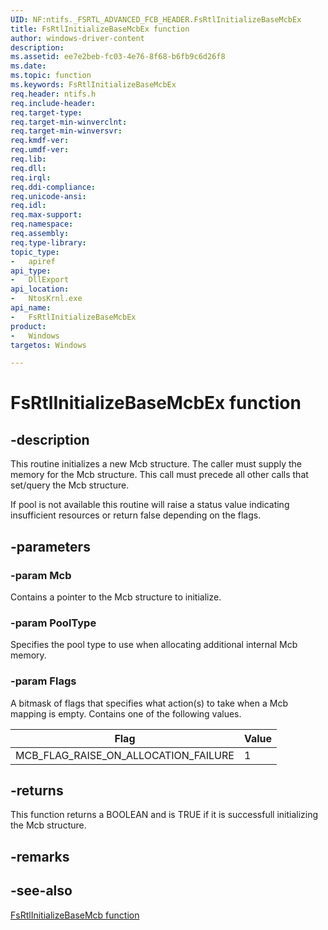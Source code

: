 ```yaml
---
UID: NF:ntifs._FSRTL_ADVANCED_FCB_HEADER.FsRtlInitializeBaseMcbEx
title: FsRtlInitializeBaseMcbEx function
author: windows-driver-content
description:
ms.assetid: ee7e2beb-fc03-4e76-8f68-b6fb9c6d26f8
ms.date: 
ms.topic: function
ms.keywords: FsRtlInitializeBaseMcbEx
req.header: ntifs.h
req.include-header:
req.target-type:
req.target-min-winverclnt:
req.target-min-winversvr:
req.kmdf-ver:
req.umdf-ver:
req.lib:
req.dll:
req.irql: 
req.ddi-compliance:
req.unicode-ansi:
req.idl:
req.max-support:
req.namespace:
req.assembly:
req.type-library: 
topic_type: 
-	apiref
api_type: 
-	DllExport
api_location: 
-	NtosKrnl.exe
api_name: 
-	FsRtlInitializeBaseMcbEx
product:
-	Windows
targetos: Windows

---
```


# FsRtlInitializeBaseMcbEx function


## -description

This routine initializes a new Mcb structure.  The caller must supply the memory for the Mcb structure.  This call must precede all other calls that set/query the Mcb structure.

If pool is not available this routine will raise a status value indicating insufficient resources or return false depending on the flags.

## -parameters

### -param Mcb
Contains a pointer to the Mcb structure to initialize.

### -param PoolType
Specifies the pool type to use when allocating additional internal Mcb memory.

### -param Flags
A bitmask of flags that specifies what action(s) to take when a Mcb mapping is empty. Contains one of the following values.

Flag|Value
---|---
MCB_FLAG_RAISE_ON_ALLOCATION_FAILURE|1

## -returns
This function returns a BOOLEAN and is TRUE if it is successfull initializing the Mcb structure.
## -remarks

## -see-also

[FsRtlInitializeBaseMcb function](nf-ntifs-_fsrtl_advanced_fcb_header-fsrtlinitializebasemcb.md)
